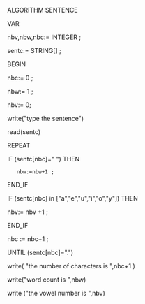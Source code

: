ALGORITHM SENTENCE

VAR

   nbv,nbw,nbc:= INTEGER ;

   sentc:= STRING[] ;

BEGIN

  nbc:= 0 ;

  nbw:= 1 ;

  nbv:= 0;

  write("type the sentence")

  read(sentc)

REPEAT

   

   IF (sentc[nbc]=" ") THEN

       nbw:=nbw+1 ;

   END_IF

  IF (sentc[nbc] in ["a","e","u","i","o","y"]) THEN

   nbv:= nbv +1 ;

   END_IF

   nbc := nbc+1 ;

UNTIL (sentc[nbc]=".")

write( "the number of characters is ",nbc+1 )

write("word count is ",nbw)

write ("the vowel number is ",nbv)
